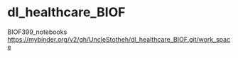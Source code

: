 # dl_healthcare_BIOF
BIOF399_notebooks
https://mybinder.org/v2/gh/UncleStotheh/dl_healthcare_BIOF.git/work_space

